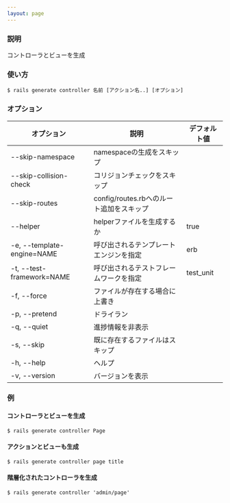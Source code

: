 ```yaml
---
layout: page
---
```


### 説明

コントローラとビューを生成

### 使い方

    $ rails generate controller 名前 [アクション名..] [オプション]

### オプション

| オプション                 | 説明                                     | デフォルト値 |
| -------------------------- | ---------------------------------------- | ------------ |
| --skip-namespace           | namespaceの生成をスキップ                |              |
| --skip-collision-check     | コリジョンチェックをスキップ             |              |
| --skip-routes              | config/routes.rbへのルート追加をスキップ |              |
| --helper                   | helperファイルを生成するか               | true         |
| -e, --template-engine=NAME | 呼び出されるテンプレートエンジンを指定   | erb          |
| -t, --test-framework=NAME  | 呼び出されるテストフレームワークを指定   | test_unit    |
| -f, --force                | ファイルが存在する場合に上書き           |              |
| -p, --pretend              | ドライラン                               |              |
| -q, --quiet                | 進捗情報を非表示                         |              |
| -s, --skip                 | 既に存在するファイルはスキップ   |              |
| -h, --help                 | ヘルプ                                   |              |
| -v, --version              | バージョンを表示                         |              |

### 例

#### コントローラとビューを生成

    $ rails generate controller Page

#### アクションとビューも生成

    $ rails generate controller page title

#### 階層化されたコントローラを生成

    $ rails generate controller 'admin/page'

